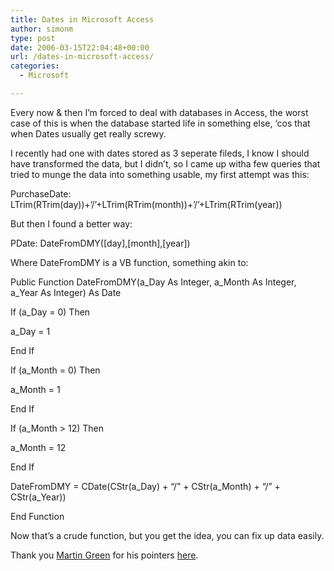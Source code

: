 ```yaml
---
title: Dates in Microsoft Access
author: simonm
type: post
date: 2006-03-15T22:04:48+00:00
url: /dates-in-microsoft-access/
categories:
  - Microsoft

---
```

Every now &#038; then I&#8217;m forced to deal with databases in Access, the worst case of this is when the database started life in something else, &#8216;cos that when Dates usually get really screwy.

I recently had one with dates stored as 3 seperate fileds, I know I should have transformed the data, but I didn&#8217;t, so I came up witha few queries that tried to munge the data into something usable, my first attempt was this:

PurchaseDate: LTrim(RTrim(day))+&#8217;/&#8217;+LTrim(RTrim(month))+&#8217;/&#8217;+LTrim(RTrim(year))

But then I found a better way:

PDate: DateFromDMY([day],[month],[year])

Where DateFromDMY is a VB function, something akin to:

Public Function DateFromDMY(a\_Day As Integer, a\_Month As Integer, a_Year As Integer) As Date

If (a_Day = 0) Then
  
a_Day = 1
  
End If

If (a_Month = 0) Then
  
a_Month = 1
  
End If

If (a_Month > 12) Then
  
a_Month = 12
  
End If

DateFromDMY = CDate(CStr(a\_Day) + &#8220;/&#8221; + CStr(a\_Month) + &#8220;/&#8221; + CStr(a_Year))

End Function

Now that&#8217;s a crude function, but you get the idea, you can fix up data easily.

Thank you [Martin Green][1] for his pointers [here][2].

 [1]: http://www.fontstuff.com/index.html
 [2]: http://www.fontstuff.com/vba/vbatut04.htm